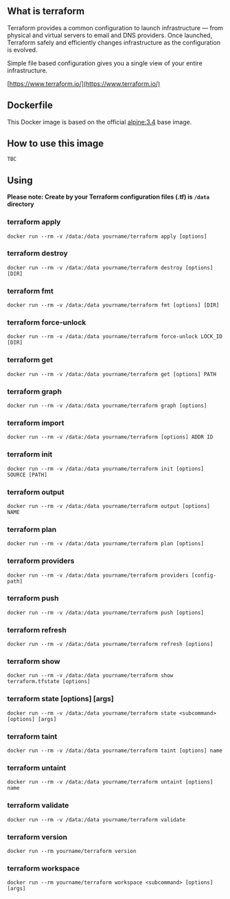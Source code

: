 ## What is terraform

Terraform provides a common configuration to launch infrastructure — from physical and virtual servers to email and DNS providers. Once launched, Terraform safely and efficiently changes infrastructure as the configuration is evolved.

Simple file based configuration gives you a single view of your entire infrastructure.

[https://www.terraform.io/](https://www.terraform.io/)

## Dockerfile

This Docker image is based on the official [alpine:3.4](https://hub.docker.com/_/alpine/) base image.

## How to use this image

```
TBC

```

## Using

**Please note: Create by your Terraform configuration files (.tf) is `/data` directory**

### terraform apply

```
docker run --rm -v /data:/data yourname/terraform apply [options]
```

### terraform destroy

```
docker run --rm -v /data:/data yourname/terraform destroy [options] [DIR]
```

### terraform fmt

```
docker run --rm -v /data:/data yourname/terraform fmt [options] [DIR]
```

### terraform force-unlock

```
docker run --rm -v /data:/data yourname/terraform force-unlock LOCK_ID [DIR]
```

### terraform get

```
docker run --rm -v /data:/data yourname/terraform get [options] PATH
```

### terraform graph

```
docker run --rm -v /data:/data yourname/terraform graph [options]
```

### terraform import

```
docker run --rm -v /data:/data yourname/terraform [options] ADDR ID
```

### terraform init

```
docker run --rm -v /data:/data yourname/terraform init [options] SOURCE [PATH]
```

### terraform output

```
docker run --rm -v /data:/data yourname/terraform output [options] NAME
```

### terraform plan

```
docker run --rm -v /data:/data yourname/terraform plan [options]
```

### terraform providers

```
docker run --rm -v /data:/data yourname/terraform providers [config-path]
```

### terraform push

```
docker run --rm -v /data:/data yourname/terraform push [options]
```

### terraform refresh

```
docker run --rm -v /data:/data yourname/terraform refresh [options]
```

### terraform show

```
docker run --rm -v /data:/data yourname/terraform show terraform.tfstate [options]
```

### terraform state <subcommand> [options] [args]

```
docker run --rm -v /data:/data yourname/terraform state <subcommand> [options] [args]
```

### terraform taint

```
docker run --rm -v /data:/data yourname/terraform taint [options] name
```

### terraform untaint

```
docker run --rm -v /data:/data yourname/terraform untaint [options] name
```

### terraform validate

```
docker run --rm -v /data:/data yourname/terraform validate
```

### terraform version

```
docker run --rm yourname/terraform version
```

### terraform workspace

```
docker run --rm yourname/terraform workspace <subcommand> [options] [args]
```
